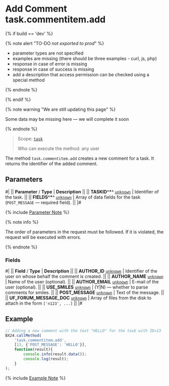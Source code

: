 # Add Comment task.commentitem.add

{% if build == 'dev' %}

{% note alert "TO-DO _not exported to prod_" %}

- parameter types are not specified
- examples are missing (there should be three examples - curl, js, php)
- response in case of error is missing
- response in case of success is missing
- add a description that access permission can be checked using a special method

{% endnote %}

{% endif %}

{% note warning "We are still updating this page" %}

Some data may be missing here — we will complete it soon

{% endnote %}

> Scope: [`task`](../../scopes/permissions.md)
>
> Who can execute the method: any user

The method `task.commentitem.add` creates a new comment for a task. It returns the identifier of the added comment.

## Parameters

#|
|| **Parameter** / **Type** | **Description** ||
|| **TASKID^*^**
[`unknown`](../../data-types.md) | Identifier of the task. ||
|| **FIELDS^*^**
[`unknown`](../../data-types.md) | Array of data fields for the task (`POST_MESSAGE` — required field). ||
|#

{% include [Parameter Note](../../../_includes/required.md) %}

{% note info %}

The order of parameters in the request must be followed. If it is violated, the request will be executed with errors.

{% endnote %}

### Fields

#|
|| **Field** / **Type** | **Description** ||
|| **AUTHOR_ID**
[`unknown`](../../data-types.md) | Identifier of the user on whose behalf the comment is created. ||
|| **AUTHOR_NAME**
[`unknown`](../../data-types.md) | Name of the user (optional). ||
|| **AUTHOR_EMAIL**
[`unknown`](../../data-types.md) | E-mail of the user (optional). ||
|| **USE_SMILES**
[`unknown`](../../data-types.md) | (Y\|N) — whether to parse comments for smiles. ||
|| **POST_MESSAGE**
[`unknown`](../../data-types.md) | Text of the message. ||
|| **UF_FORUM_MESSAGE_DOC**
[`unknown`](../../data-types.md) | Array of files from the disk to attach in the form `['n123', ...]` ||
|#

## Example

```js
// Adding a new comment with the text "HELLO" for the task with ID=13
BX24.callMethod(
    'task.commentitem.add',
    [13, {'POST_MESSAGE': 'HELLO'}],
    function(result){
        console.info(result.data());
        console.log(result);
    }
);
```
{% include [Example Note](../../../_includes/examples.md) %}